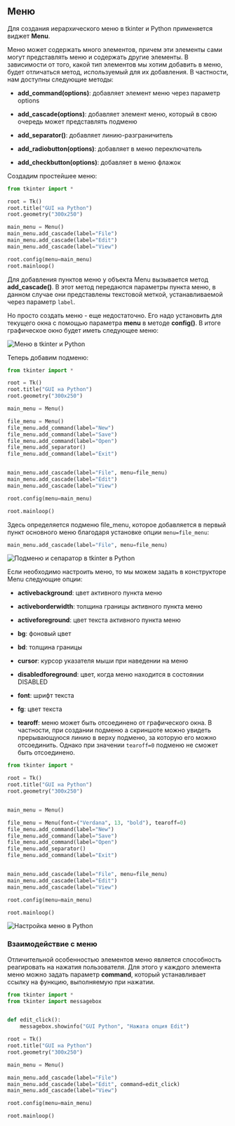 ## Меню

Для создания иерархического меню в tkinter и Python применяется виджет **Menu**.

Меню может содержать много элементов, причем эти элементы сами могут представлять меню и содержать другие элементы. В зависимости от того, какой тип элементов 
мы хотим добавить в меню, будет отличаться метод, используемый для их добавления. В частности, нам доступны следующие методы:

- **add_command(options)**: добавляет элемент меню через параметр options

- **add_cascade(options)**: добавляет элемент меню, который в свою очередь может представлять подменю

- **add_separator()**: добавляет линию-разграничитель

- **add_radiobutton(options)**: добавляет в меню переключатель

- **add_checkbutton(options)**: добавляет в меню флажок

Создадим простейшее меню:

```py
from tkinter import *

root = Tk()
root.title("GUI на Python")
root.geometry("300x250")

main_menu = Menu()
main_menu.add_cascade(label="File")
main_menu.add_cascade(label="Edit")
main_menu.add_cascade(label="View")

root.config(menu=main_menu)
root.mainloop()
```

Для добавления пунктов меню у объекта Menu вызывается метод **add_cascade()**. В этот метод передаются параметры пункта меню, в данном случае они представлены текстовой меткой, 
устанавливаемой через параметр `label`.

Но просто создать меню - еще недостаточно. Его надо установить для текущего окна с помощью параметра **menu** в методе **config()**. В итоге графическое окно будет иметь следующее меню:

![Меню в tkinter и Python](https://metanit.com/python/tutorial/pics/9.12.png)

Теперь добавим подменю:

```py
from tkinter import *

root = Tk()
root.title("GUI на Python")
root.geometry("300x250")

main_menu = Menu()

file_menu = Menu()
file_menu.add_command(label="New")
file_menu.add_command(label="Save")
file_menu.add_command(label="Open")
file_menu.add_separator()
file_menu.add_command(label="Exit")


main_menu.add_cascade(label="File", menu=file_menu)
main_menu.add_cascade(label="Edit")
main_menu.add_cascade(label="View")

root.config(menu=main_menu)

root.mainloop()
```

Здесь определяется подменю file_menu, которое добавляется в первый пункт основного меню благодаря установке опции `menu=file_menu`:

```py
main_menu.add_cascade(label="File", menu=file_menu)
```

![Подменю и сепаратор в tkinter в Python](https://metanit.com/python/tutorial/pics/9.13.png)

Если необходимо настроить меню, то мы можем задать в конструкторе Menu следующие опции:

- **activebackground**: цвет активного пункта меню

- **activeborderwidth**: толщина границы активного пункта меню

- **activeforeground**: цвет текста активного пункта меню

- **bg**: фоновый цвет

- **bd**: толщина границы

- **cursor**: курсор указателя мыши при наведении на меню

- **disabledforeground**: цвет, когда меню находится в состоянии DISABLED

- **font**: шрифт текста

- **fg**: цвет текста

- **tearoff**: меню может быть отсоединено от графического окна. В частности, при создании подменю а скриншоте 
можно увидеть прерывающуюся линию в верху подменю, за которую его можно отсоединить. Однако при значении `tearoff=0` подменю не сможет быть отсоединено.

```py
from tkinter import *

root = Tk()
root.title("GUI на Python")
root.geometry("300x250")


main_menu = Menu()

file_menu = Menu(font=("Verdana", 13, "bold"), tearoff=0)
file_menu.add_command(label="New")
file_menu.add_command(label="Save")
file_menu.add_command(label="Open")
file_menu.add_separator()
file_menu.add_command(label="Exit")


main_menu.add_cascade(label="File", menu=file_menu)
main_menu.add_cascade(label="Edit")
main_menu.add_cascade(label="View")

root.config(menu=main_menu)

root.mainloop()
```

![Настройка меню в Python](https://metanit.com/python/tutorial/pics/9.14.png)

### Взаимодействие с меню

Отличительной особенностью элементов меню является способность реагировать на нажатия пользователя. Для этого у каждого элемента меню можно задать параметр 
**command**, который устанавливает ссылку на функцию, выполняемую при нажатии.

```py
from tkinter import *
from tkinter import messagebox


def edit_click():
    messagebox.showinfo("GUI Python", "Нажата опция Edit")

root = Tk()
root.title("GUI на Python")
root.geometry("300x250")

main_menu = Menu()

main_menu.add_cascade(label="File")
main_menu.add_cascade(label="Edit", command=edit_click)
main_menu.add_cascade(label="View")

root.config(menu=main_menu)

root.mainloop()
```


